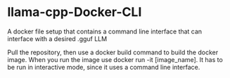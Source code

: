 # llama-cpp-Docker-CLI
A docker file setup that contains a command line interface that can interface with a desired .gguf LLM

Pull the repository, then use a docker build command to build the docker image.  When you run the image use docker run -it [image_name].  It has to be run in interactive mode, since it uses a command line interface.
